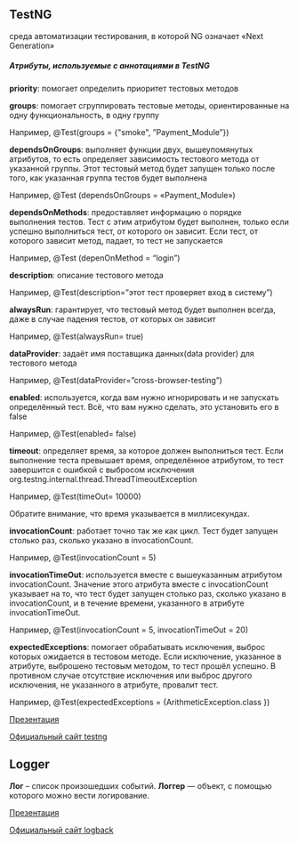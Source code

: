 ## TestNG

среда автоматизации тестирования, в которой NG означает «Next Generation»

##### Атрибуты, используемые с аннотациями в TestNG

**priority**: помогает определить приоритет тестовых методов

**groups**: помогает сгруппировать тестовые методы, ориентированные на одну функциональность, в одну группу

Например, @Test(groups = {"smoke", ”Payment_Module”})

**dependsOnGroups**: выполняет функции двух, вышеупомянутых атрибутов, то есть определяет зависимость тестового метода от указанной группы. Этот тестовый метод будет запущен только после того, как указанная группа тестов будет выполнена

Например, @Test (dependsOnGroups = «Payment_Module»)

**dependsOnMethods**: предоставляет информацию о порядке выполнения тестов. Тест с этим атрибутом будет выполнен, только если успешно выполниться тест, от которого он зависит. Если тест, от которого зависит метод, падает, то тест не запускается

Например, @Test (depenOnMethod = “login”)

**description**: описание тестового метода

Например, @Test(description=”этот тест проверяет вход в систему”)

**alwaysRun**: гарантирует, что тестовый метод будет выполнен всегда, даже в случае падения тестов, от которых он зависит

Например, @Test(alwaysRun= true)

**dataProvider**: задаёт имя поставщика данных(data provider) для тестового метода

Например, @Test(dataProvider=”cross-browser-testing”)

**enabled**: используется, когда вам нужно игнорировать и не запускать определённый тест. Всё, что вам нужно сделать, это установить его в false

Например, @Test(enabled= false)

**timeout**: определяет время, за которое должен выполниться тест. Если выполнение теста превышает время, определённое атрибутом, то тест завершится с ошибкой с выбросом исключения org.testng.internal.thread.ThreadTimeoutException

Например, @Test(timeOut= 10000) 

Обратите внимание, что время указывается в миллисекундах.

**invocationCount**: работает точно так же как цикл. Тест будет запущен столько раз, сколько указано в invocationCount.

Например, @Test(invocationCount = 5)

**invocationTimeOut**: используется вместе с вышеуказанным атрибутом invocationCount. Значение этого атрибута вместе с invocationCount указывает на то, что тест будет запущен столько раз, сколько указано в invocationCount, и в течение времени, указанного в атрибуте invocationTimeOut.

Например, @Test(invocationCount = 5, invocationTimeOut = 20)

**expectedExceptions**: помогает обрабатывать исключения, выброс которых ожидается в тестовом методе. Если исключение, указанное в атрибуте, выброшено тестовым методом, то тест прошёл успешно. В противном случае отсутствие исключения или выброс другого исключения, не указанного в атрибуте, провалит тест.

Например, @Test(expectedExceptions = {ArithmeticException.class })

[Презентация](https://docs.google.com/presentation/d/1Yp98GPnsmn-ZYrrNrK9VOpP0qztbloF8/edit?usp=drive_link)

[Официальный сайт testng](https://testng.org/doc/documentation-main.html)

## Logger

**Лог** – список произошедших событий. **Логгер** — объект, с помощью которого можно вести логирование.

[Презентация](https://docs.google.com/presentation/d/1saXolqwU2GNh79vwXxdtsZVub0ZEyV9B/edit?usp=sharing&ouid=100462493827587974016&rtpof=true&sd=true)

[Официальный сайт logback](https://logback.qos.ch/manual/index.html)

